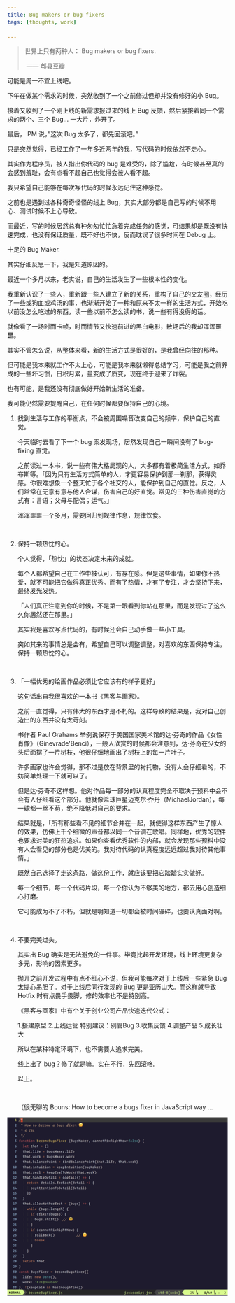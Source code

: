 ```yaml
---
title: Bug makers or bug fixers
tags: [thoughts, work]

---
```


> 世界上只有两种人： Bug makers or bug fixers.
>
> ​    —— 郫县豆瓣


可能是周一不宜上线吧。

下午在做某个需求的时候，突然收到了一个之前修过但却并没有修好的小 Bug。

接着又收到了一个刚上线的新需求报过来的线上 Bug 反馈，然后紧接着同一个需求的两个、三个 Bug… 一大片，炸开了。

最后， PM 说，”这次 Bug 太多了，都先回滚吧。”

只是突然觉得，已经工作了一年多近两年的我，写代码的时候依然不走心。

其实作为程序员，被人指出你代码的 bug 是难受的，除了尴尬，有时候甚至真的会感到羞耻，会有点看不起自己也觉得会被人看不起。

我只希望自己能够在每次写代码的时候永远记住这种感觉。

之前也是遇到过各种奇奇怪怪的线上 Bug，其实大部分都是自己写的时候不用心、测试时候不上心导致。

而最近，写的时候居然总有种匆匆忙忙急着完成任务的感觉，可结果却是既没有快速完成，也没有保证质量，既不好也不快，反而耽误了很多时间在 Debug 上。

十足的 Bug Maker.

其实仔细反思一下，我是知道原因的。

<!-- truncate -->

最近一个多月以来，老实说，自己的生活发生了一些根本性的变化。

我重新认识了一些人，重新跟一些人建立了新的关系，重构了自己的交友圈，经历了一些或狗血或鸡汤的事，也渐渐开始了一种和原来不太一样的生活方式，开始吃以前没怎么吃过的东西，读一些以前不怎么读的书，说一些有得没得的话。

就像看了一场时而卡帧，时而情节又快速前进的黑白电影，散场后的我却浑浑噩噩。

其实不管怎么说，从整体来看，新的生活方式是很好的，是我曾经向往的那种。

但可能是我本来就工作不太上心，可能是我本来就懒得总结学习，可能是我之前养成的一些坏习惯，日积月累，量变成了质变，现在终于迎来了炸裂。

也有可能，是我还没有彻底做好开始新生活的准备。

我可能仍然需要提醒自己，在任何时候都要保持自己的心境。

1. 找到生活与工作的平衡点，不会被周围噪音改变自己的频率，保护自己的直觉。

   今天临时去看了下一个 bug 案发现场，居然发现自己一瞬间没有了 bug-fixing 直觉。

   之前读过一本书，说一些有伟大格局观的人，大多都有着极简生活方式，如乔布斯等。「因为只有生活方式简单的人，才更容易保护到那一刹那，获得灵感。你很难想象一个整天忙于各个社交的人，能保护到自己的直觉。反之，人们常常在无意有意与他人合谋，伤害自己的好直觉。常见的三种伤害直觉的方式有：言语；父母与配偶；运气。」

   浑浑噩噩一个多月，需要回归到规律作息，规律饮食。

   ​

2. 保持一颗热忱的心。

   个人觉得，「热忱」的状态决定未来的成就。

   每个人都希望自己在工作中被认可，有存在感。但是这些事情，如果你不热爱，就不可能把它做得真正优秀。而有了热情，才有了专注，才会坚持下来，最终发光发热。

   「人们真正注意到你的时候，不是第一眼看到你站在那里，而是发现过了这么久你居然还在那里。」

   其实我是喜欢写点代码的，有时候还会自己动手做一些小工具。

   突如其来的事情总是会有，希望自己可以调整调整，对喜欢的东西保持专注，保持一颗热忱的心。

   ​

3. 「一幅优秀的绘画作品必须比它应该有的样子更好」

   这句话出自我很喜欢的一本书《黑客与画家》。

   之前一直觉得，只有伟大的东西才是不朽的。这样导致的结果是，我对自己创造出的东西并没有太苛刻。

   书作者 Paul Grahams 举例说保存于美国国家美术馆的达·芬奇的作品《女性肖像》（Ginevrade'Benci），一般人欣赏的时候都会注意到，达·芬奇在少女的头后面摆了一片树枝，他很仔细地画出了树枝上的每一片叶子。

   许多画家也许会觉得，那不过是放在背景里的衬托物，没有人会仔细看的，不妨简单处理一下就可以了。

   但是达·芬奇不这样想。他对作品每一部分的认真程度完全不取决于预料中会不会有人仔细看这个部分。他就像篮球巨星迈克尔·乔丹（MichaelJordan），每一球都一丝不苟，绝不降低对自己的要求。

   结果就是，「所有那些看不见的细节合并在一起，就使得这样东西产生了惊人的效果，仿佛上千个细微的声音都以同一个音调在歌唱。同样地，优秀的软件也要求对美的狂热追求。如果你查看优秀软件的内部，就会发现那些预料中没有人会看见的部分也是优美的。我对待代码的认真程度远远超过我对待其他事情。」

   既然自己选择了走这条路，做这份工作，就应该要把它踏踏实实做好。

   每一个细节，每一个代码片段，每一个你认为不够美的地方，都去用心创造细心打磨。

   它可能成为不了不朽，但就是明知道一切都会被时间碾碎，也要认真面对啊。

   ​

4. 不要完美过头。

   其实出 Bug 确实是无法避免的一件事。毕竟比起开发环境，线上环境更复杂多元，影响的因素更多。

   抛开之前开发过程中有点不细心不说，但我可能每次对于上线后一些紧急 Bug 太提心吊胆了。对于上线后同行发现的 Bug 更是亚历山大。而这样就导致 Hotfix 时有点畏手畏脚，修的效率也不是特别高。

   《黑客与画家》中有个关于创业公司产品快速迭代公式：

   1.搭建原型 2.上线运营 特别建议：别管Bug 3.收集反馈 4.调整产品 5.成长壮大

   所以在某种特定环境下，也不需要太追求完美。

   线上出了 bug？修了就是嘛。实在不行，先回滚咯。

   以上。

   ​

   （很无聊的 Bouns:  How to become a bugs fixer in JavaScript way ...

![Become a bugFixer in JavaScript way](./bug-fixers.png)
